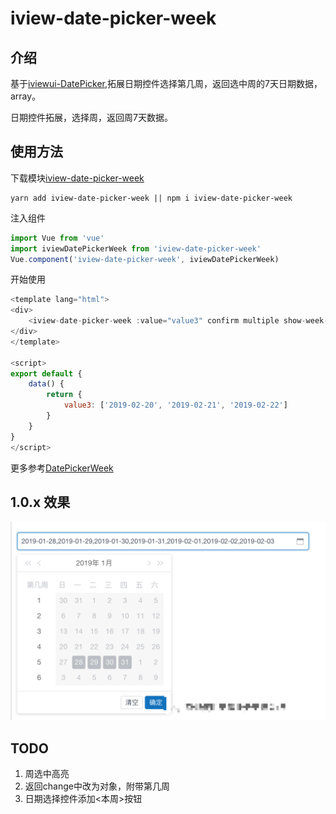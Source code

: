 # iview-date-picker-week

## 介绍

基于[iviewui-DatePicker](https://www.iviewui.com/components/date-picker),拓展日期控件选择第几周，返回选中周的7天日期数据，array。

日期控件拓展，选择周，返回周7天数据。

## 使用方法

下载模块[iview-date-picker-week](https://www.npmjs.com/package/iview-date-picker-week)

```nodejs
yarn add iview-date-picker-week || npm i iview-date-picker-week
```

注入组件

```js
import Vue from 'vue'
import iviewDatePickerWeek from 'iview-date-picker-week'
Vue.component('iview-date-picker-week', iviewDatePickerWeek)
```

开始使用

```js
<template lang="html">
<div>
    <iview-date-picker-week :value="value3" confirm multiple show-week-numbers placeholder="请选择第几周" type="date" style="width:550px;" @on-change="value3 = $event"></iview-date-picker-week>
</div>
</template>

<script>
export default {
    data() {
        return {
            value3: ['2019-02-20', '2019-02-21', '2019-02-22']
        }
    }
}
</script>
```

更多参考[DatePickerWeek](https://www.iviewui.com/components/date-picker)

## 1.0.x 效果

![iview.png](https://github.com/zhangrongliang/iview-date-picker-week/blob/master/iview.png?raw=true)

## TODO

1.  周选中高亮
2.  返回change中改为对象，附带第几周
3.  日期选择控件添加&lt;本周>按钮
